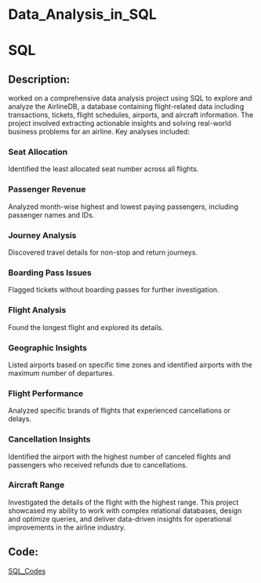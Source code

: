 # Data_Analysis_in_SQL

# SQL

## Description:
worked on a comprehensive data analysis project using SQL to explore and analyze the AirlineDB, a database containing flight-related data including transactions, tickets, flight schedules, airports, and aircraft information. The project involved extracting actionable insights and solving real-world business problems for an airline. Key analyses included:

### Seat Allocation
Identified the least allocated seat number across all flights.
### Passenger Revenue
Analyzed month-wise highest and lowest paying passengers, including passenger names and IDs.
### Journey Analysis
Discovered travel details for non-stop and return journeys.
### Boarding Pass Issues
Flagged tickets without boarding passes for further investigation.
### Flight Analysis
Found the longest flight and explored its details.
### Geographic Insights
Listed airports based on specific time zones and identified airports with the maximum number of departures.
### Flight Performance
Analyzed specific brands of flights that experienced cancellations or delays.
### Cancellation Insights
Identified the airport with the highest number of canceled flights and passengers who received refunds due to cancellations.
### Aircraft Range
Investigated the details of the flight with the highest range.
This project showcased my ability to work with complex relational databases, design and optimize queries, and deliver data-driven insights for operational improvements in the airline industry.

## Code:
[SQL_Codes](https://github.com/Karthi5551212/Data_Analysis_Projects/blob/e77ba6ad2b96c878caa4b04dc3c67bb9f83a930e/SQL%20Capstone%20Project_3.docx)
